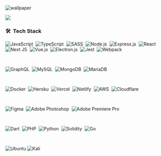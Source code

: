 <!--![wallpaper](https://user-images.githubusercontent.com/28738855/90339984-60c39c00-e027-11ea-8a99-6f953ab58e2d.jpg) -->
<!-- ![wallpaper](https://user-images.githubusercontent.com/28738855/103159488-03c1c900-4805-11eb-8990-9cccb9a9ba4d.png) -->
![wallpaper](https://user-images.githubusercontent.com/28738855/110953451-57629e00-8382-11eb-9763-77d847e34e13.jpg)

<img src="https://user-images.githubusercontent.com/73097560/115834477-dbab4500-a447-11eb-908a-139a6edaec5c.gif"> 

### 🛠 &nbsp;Tech Stack

![JavaScript](https://img.shields.io/badge/-JavaScript-05122A?style=flat&logo=javascript)&nbsp;
![TypeScript](https://img.shields.io/badge/typescript-%23007ACC.svg?flat&logo=typescript&logoColor=white)&nbsp;
![SASS](https://img.shields.io/badge/SASS-hotpink.svg?flat&logo=SASS&logoColor=white)&nbsp;
![Node.js](https://img.shields.io/badge/-Node.js-05122A?style=flat&logo=node.js)&nbsp;
![Express.js](https://img.shields.io/badge/express.js-%23404d59.svg?style=flat&logo=express&logoColor=%2361DAFB)&nbsp;
![React](https://img.shields.io/badge/-React-05122A?style=flat&logo=react)&nbsp;
![Next JS](https://img.shields.io/badge/Next-black?style=flat&logo=next.js&logoColor=white)&nbsp;
![Vue.js](https://img.shields.io/badge/vuejs-%2335495e.svg?style=flat&logo=vuedotjs&logoColor=%234FC08D)&nbsp;
![Electron.js](https://img.shields.io/badge/Electron-191970?style=flat&logo=Electron&logoColor=white)&nbsp;
![Jest](https://img.shields.io/badge/-jest-%23C21325?style=flat&logo=jest&logoColor=white)&nbsp;
![Webpack](https://img.shields.io/badge/webpack-%238DD6F9.svg?flat&logo=webpack&logoColor=black)&nbsp;

<br>

![GraphQL](https://img.shields.io/badge/-GraphQL-E10098?style=flat&logo=graphql&logoColor=white)&nbsp;
![MySQL](https://img.shields.io/badge/mysql-%2300f.svg?style=flat&logo=mysql&logoColor=white)&nbsp;
![MongoDB](https://img.shields.io/badge/MongoDB-%234ea94b.svg?flat&logo=mongodb&logoColor=white)&nbsp;
![MariaDB](https://img.shields.io/badge/MariaDB-003545?style=flat&logo=mariadb&logoColor=white)&nbsp;

<br>

![Docker](https://img.shields.io/badge/docker-%230db7ed.svg?style=flat&logo=docker&logoColor=white)&nbsp;
![Heroku](https://img.shields.io/badge/heroku-%23430098.svg?style=flat&logo=heroku&logoColor=white)&nbsp;
![Vercel](https://img.shields.io/badge/vercel-%23000000.svg?style=flat&logo=vercel&logoColor=white)&nbsp;
![Netlify](https://img.shields.io/badge/netlify-%23000000.svg?style=flat&logo=netlify&logoColor=#00C7B7)&nbsp;
![AWS](https://img.shields.io/badge/AWS-%23FF9900.svg?style=flat&logo=amazon-aws&logoColor=white)&nbsp;
![Cloudflare](https://img.shields.io/badge/Cloudflare-F38020?style=flat&logo=Cloudflare&logoColor=white)&nbsp;

<br>

![Figma](https://img.shields.io/badge/figma-%23F24E1E.svg?style=flat&logo=figma&logoColor=white)&nbsp;
![Adobe Photoshop](https://img.shields.io/badge/adobephotoshop-%2331A8FF.svg?style=flat&logo=adobephotoshop&logoColor=white)&nbsp;
![Adobe Premiere Pro](https://img.shields.io/badge/Adobe%20Premiere%20Pro-9999FF.svg?style=flat&logo=Adobe%20Premiere%20Pro&logoColor=white)&nbsp;

<br>

![Dart](https://img.shields.io/badge/dart-%230175C2.svg?style=for-the-badge&logo=dart&logoColor=white)&nbsp;
![PHP](https://img.shields.io/badge/php-%23777BB4.svg?style=for-the-badge&logo=php&logoColor=white)&nbsp;
![Python](https://img.shields.io/badge/python-3670A0?style=for-the-badge&logo=python&logoColor=ffdd54)&nbsp;
![Solidity](https://img.shields.io/badge/Solidity-%23363636.svg?style=for-the-badge&logo=solidity&logoColor=white)&nbsp;
![Go](https://img.shields.io/badge/go-%2300ADD8.svg?style=for-the-badge&logo=go&logoColor=white)&nbsp;

<br>

![Ubuntu](https://img.shields.io/badge/Ubuntu-E95420?style=for-the-badge&logo=ubuntu&logoColor=white)
![Kali](https://img.shields.io/badge/Kali-268BEE?style=for-the-badge&logo=kalilinux&logoColor=white)
